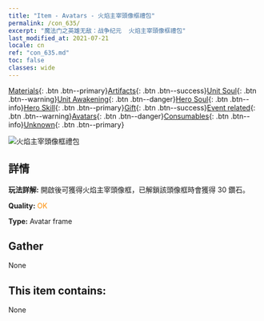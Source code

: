 ```yaml
---
title: "Item - Avatars - 火焰主宰頭像框禮包"
permalink: /con_635/
excerpt: "魔法门之英雄无敌：战争纪元  火焰主宰頭像框禮包"
last_modified_at: 2021-07-21
locale: cn
ref: "con_635.md"
toc: false
classes: wide
---
```

 [Materials](/ItemsCN/){: .btn .btn--primary}[Artifacts](/ItemsCN/Artifacts/){: .btn .btn--success}[Unit Soul](/ItemsCN/UnitSoul/){: .btn .btn--warning}[Unit Awakening](/ItemsCN/UnitAwakening/){: .btn .btn--danger}[Hero Soul](/ItemsCN/HeroSoul/){: .btn .btn--info}[Hero Skill](/ItemsCN/HeroSkill/){: .btn .btn--primary}[Gift](/ItemsCN/Gift/){: .btn .btn--success}[Event related](/ItemsCN/Events/){: .btn .btn--warning}[Avatars](/ItemsCN/Avatars/){: .btn .btn--danger}[Consumables](/ItemsCN/Consumables/){: .btn .btn--info}[Unknown](/ItemsCN/Unknown/){: .btn .btn--primary}

 ![火焰主宰頭像框禮包](/images/a/avatarFrame_39.png)

## 詳情
 **玩法詳解:** 開啟後可獲得火焰主宰頭像框，已解鎖該頭像框時會獲得 30 鑽石。

 **Quality:** <span style="color: #FF8C00">OK</span>

 **Type:** Avatar frame

## Gather

  None

## This item contains:

  None


